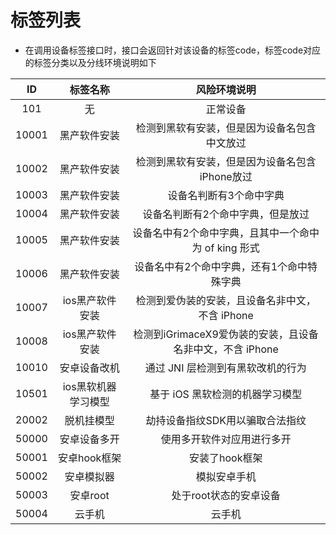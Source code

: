 # 标签列表

* 在调用设备标签接口时，接口会返回针对该设备的标签code，标签code对应的标签分类以及分线环境说明如下



|  ID   |      标签名称       |                       风险环境说明                        |
| :---: | :-----------------: | :-------------------------------------------------------: |
|  101  |         无          |                         正常设备                          |
| 10001 |    黑产软件安装     |       检测到黑软有安装，但是因为设备名包含中文放过        |
| 10002 |    黑产软件安装     |      检测到黑软有安装，但是因为设备名包含iPhone放过       |
| 10003 |    黑产软件安装     |                  设备名判断有3个命中字典                  |
| 10004 |    黑产软件安装     |             设备名判断有2个命中字典，但是放过             |
| 10005 |    黑产软件安装     |   设备名中有2个命中字典，且其中一个命中为 of king 形式    |
| 10006 |    黑产软件安装     |        设备名中有2个命中字典，还有1个命中特殊字典         |
| 10007 |   ios黑产软件安装   |      检测到爱伪装的安装，且设备名非中文，不含 iPhone      |
| 10008 |   ios黑产软件安装   | 检测到iGrimaceX9爱伪装的安装，且设备名非中文，不含 iPhone |
| 10010 |    安卓设备改机     |             通过 JNI 层检测到有黑软改机的行为             |
| 10501 | ios黑软机器学习模型 |              基于 iOS 黑软检测的机器学习模型              |
| 20002 |     脱机挂模型      |              劫持设备指纹SDK用以骗取合法指纹              |
| 50000 |    安卓设备多开     |                使用多开软件对应用进行多开                 |
| 50001 |    安卓hook框架     |                      安装了hook框架                       |
| 50002 |     安卓模拟器      |                       模拟安卓手机                        |
| 50003 |      安卓root       |                  处于root状态的安卓设备                   |
| 50004 |       云手机        |                          云手机                           |

